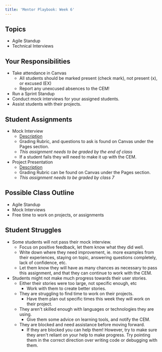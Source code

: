```yaml
---
title: 'Mentor Playbook: Week 6'
---
```


## Topics
* Agile Standup
* Technical Interviews

## Your Responsibilities
* Take attendance in Canvas
    * All students should be marked present (check mark), not present (x), or excused (EX)
    * Report any unexcused absences to the CEM!
* Run a Sprint Standup
* Conduct mock interviews for your assigned students.
* Assist students with their projects.

## Student Assignments
* Mock Interview
    * [Description](../../../assignments/mock-interview/)
    * Grading Rubric, and questions to ask is found on Canvas under the Pages section.
    * *This assignment needs to be graded by the end of class*
    * If a student fails they will need to make it up with the CEM.
* Project Presentation
    * [Description](../../../assignments/project-presentation/)
    * Grading Rubric can be found on Canvas under the Pages section.
    * *This assignment needs to be graded by class 7*

## Possible Class Outline
* Agile Standup
* Mock Interviews
* Free time to work on projects, or assignments

## Student Struggles
* Some students will not pass their mock interview.
    * Focus on positive feedback, let them know what they did well.
    * Write down where they need improvement, ie. more examples from their experiences, staying on topic, answering questions completely, lack of confidence, etc.
    * Let them know they will have as many chances as necessary to pass this assignment, and that they can continue to work with the CEM.
* Students might not make much progress towards their user stories.
    * Either their stories were too large, not specific enough, etc
        * Work with them to create better stories.
    * They are struggling to find time to work on their projects.
        * Have them plan out specific times this week they will work on their project.
    * They aren't skilled enough with languages or technologies they are using.
        * Give them some advice on learning tools, and notify the CEM.
    * They are blocked and need assistance before moving forward.
        * If they are blocked you can help them! However, try to make sure they aren't reliant on your help to make progress. Try pointing them in the correct direction over writing code or debugging with them.
